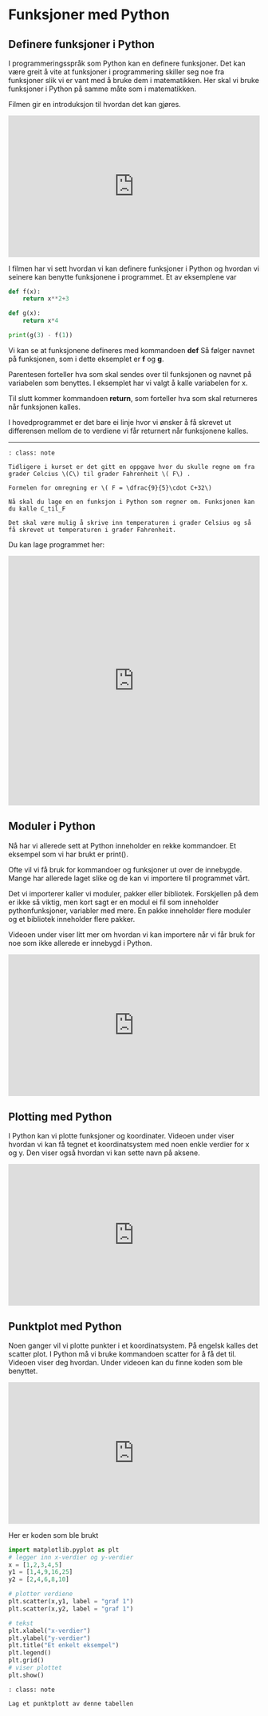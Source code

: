 # Funksjoner med Python

## Definere funksjoner i Python

I programmeringsspråk som Python kan en definere funksjoner. Det kan være greit å vite at funksjoner i programmering skiller seg noe fra funksjoner slik vi er vant med å bruke dem i matematikken. Her skal vi bruke funksjoner i Python på samme måte som i matematikken.

Filmen gir en introduksjon til hvordan det kan gjøres.

<div style="padding:56.25% 0 0 0;position:relative;"><iframe src="https://player.vimeo.com/video/407928584?h=4e723e44ec&title=0&byline=0&portrait=0" style="position:absolute;top:0;left:0;width:100%;height:100%;" frameborder="0" allow="autoplay; fullscreen; picture-in-picture" allowfullscreen></iframe></div><script src="https://player.vimeo.com/api/player.js"></script>


I filmen har vi sett hvordan vi kan definere funksjoner i Python og hvordan vi seinere kan benytte funksjonene i programmet. Et av eksemplene var

```python
def f(x):
    return x**2+3

def g(x):
    return x*4

print(g(3) - f(1))
```

Vi kan se at funksjonene defineres med kommandoen **def**
Så følger navnet på funksjonen, som i dette eksemplet er **f** og **g**. 

Parentesen forteller hva som skal sendes over til funksjonen og navnet på variabelen som benyttes. I eksemplet har vi valgt å kalle variabelen for x.

Til slutt kommer kommandoen **return**, som forteller hva som skal returneres når funksjonen kalles.

I hovedprogrammet er det bare ei linje hvor vi ønsker å få skrevet ut differensen mellom de to verdiene vi får returnert når funksjonene kalles.
___

```{admonition} Oppgave  1
: class: note

Tidligere i kurset er det gitt en oppgave hvor du skulle regne om fra grader Celcius \(C\) til grader Fahrenheit \( F\) . 

Formelen for omregning er \( F = \dfrac{9}{5}\cdot C+32\)

Nå skal du lage en en funksjon i Python som regner om. Funksjonen kan du kalle C_til_F

Det skal være mulig å skrive inn temperaturen i grader Celsius og så få skrevet ut temperaturen i grader Fahrenheit. 
```
 

Du kan lage programmet her: 

<iframe src="https://trinket.io/embed/python3/adeb53d690" width="100%" height="500" frameborder="0" marginwidth="0" marginheight="0" allowfullscreen=""></iframe>

## Moduler i Python

Nå har vi allerede sett at Python inneholder en rekke kommandoer. Et eksempel som vi har brukt er print().

Ofte vil vi få bruk for kommandoer og funksjoner ut over de innebygde. Mange har allerede laget slike og de kan vi importere til programmet vårt.

Det vi importerer kaller vi moduler, pakker eller bibliotek. Forskjellen på dem er ikke så viktig, men kort sagt er en modul ei fil som inneholder pythonfunksjoner, variabler med mere. En pakke inneholder flere moduler og et bibliotek inneholder flere pakker.

Videoen under viser litt mer om hvordan vi kan importere når vi får bruk for noe som ikke allerede er innebygd i Python.

<div style="padding:56.25% 0 0 0;position:relative;"><iframe src="https://player.vimeo.com/video/460441383?h=d14948ce33&title=0&byline=0&portrait=0" style="position:absolute;top:0;left:0;width:100%;height:100%;" frameborder="0" allow="autoplay; fullscreen; picture-in-picture" allowfullscreen></iframe></div><script src="https://player.vimeo.com/api/player.js"></script>

## Plotting med Python

I Python kan vi plotte funksjoner og koordinater. Videoen under viser hvordan vi kan få tegnet et koordinatsystem med noen enkle verdier for x og y. Den viser også hvordan vi kan sette navn på aksene.

<div style="padding:56.25% 0 0 0;position:relative;"><iframe src="https://player.vimeo.com/video/460841014?h=212342f838&title=0&byline=0&portrait=0" style="position:absolute;top:0;left:0;width:100%;height:100%;" frameborder="0" allow="autoplay; fullscreen; picture-in-picture" allowfullscreen></iframe></div><script src="https://player.vimeo.com/api/player.js"></script>

## Punktplot med Python

Noen ganger vil vi plotte punkter i et koordinatsystem. På engelsk kalles det scatter plot. I Python må vi bruke kommandoen scatter for å få det til. Videoen viser deg hvordan. Under videoen kan du finne koden som ble benyttet.

<div style="padding:56.25% 0 0 0;position:relative;"><iframe src="https://player.vimeo.com/video/460848904?h=85e240afd7&title=0&byline=0&portrait=0" style="position:absolute;top:0;left:0;width:100%;height:100%;" frameborder="0" allow="autoplay; fullscreen; picture-in-picture" allowfullscreen></iframe></div><script src="https://player.vimeo.com/api/player.js"></script>

Her er koden som ble brukt


```python
import matplotlib.pyplot as plt
# legger inn x-verdier og y-verdier
x = [1,2,3,4,5]
y1 = [1,4,9,16,25]
y2 = [2,4,6,8,10]

# plotter verdiene
plt.scatter(x,y1, label = "graf 1")
plt.scatter(x,y2, label = "graf 1")

# tekst
plt.xlabel("x-verdier")
plt.ylabel("y-verdier")
plt.title("Et enkelt eksempel")
plt.legend()
plt.grid()
# viser plottet
plt.show()
```

```{admonition} Oppgave 2
: class: note

Lag et punktplott av denne tabellen
```